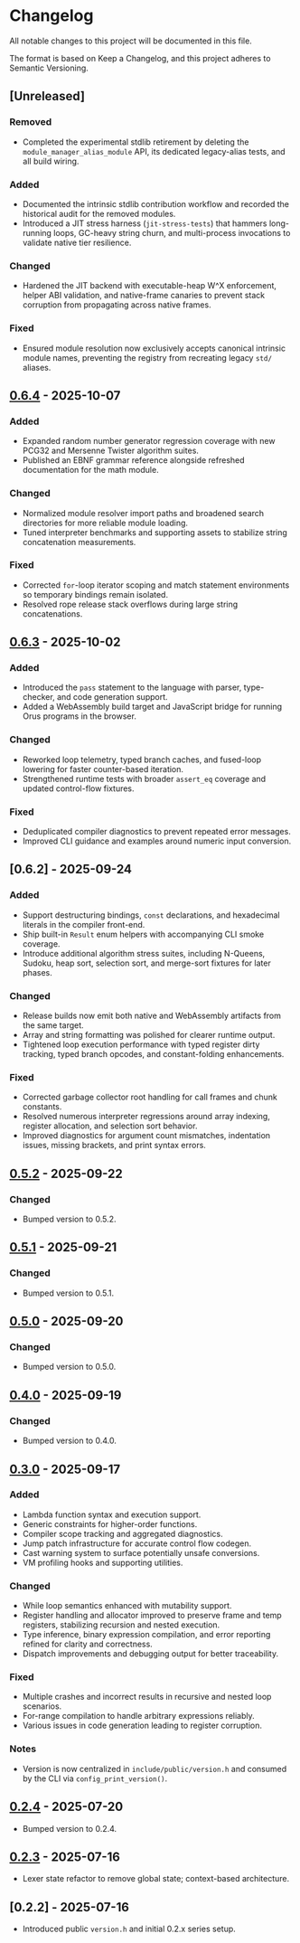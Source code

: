 # Changelog

All notable changes to this project will be documented in this file.

The format is based on Keep a Changelog, and this project adheres to Semantic Versioning.

## [Unreleased]

### Removed
- Completed the experimental stdlib retirement by deleting the `module_manager_alias_module` API, its dedicated legacy-alias tests, and all build wiring.

### Added
- Documented the intrinsic stdlib contribution workflow and recorded the historical audit for the removed modules.
- Introduced a JIT stress harness (`jit-stress-tests`) that hammers long-running loops, GC-heavy string churn, and multi-process
  invocations to validate native tier resilience.

### Changed
- Hardened the JIT backend with executable-heap W^X enforcement, helper ABI validation, and native-frame canaries to prevent
  stack corruption from propagating across native frames.

### Fixed
- Ensured module resolution now exclusively accepts canonical intrinsic module names, preventing the registry from recreating legacy `std/` aliases.

## [0.6.4] - 2025-10-07

### Added
- Expanded random number generator regression coverage with new PCG32 and Mersenne Twister algorithm suites.
- Published an EBNF grammar reference alongside refreshed documentation for the math module.

### Changed
- Normalized module resolver import paths and broadened search directories for more reliable module loading.
- Tuned interpreter benchmarks and supporting assets to stabilize string concatenation measurements.

### Fixed
- Corrected `for`-loop iterator scoping and match statement environments so temporary bindings remain isolated.
- Resolved rope release stack overflows during large string concatenations.

## [0.6.3] - 2025-10-02

### Added
- Introduced the `pass` statement to the language with parser, type-checker, and code generation support.
- Added a WebAssembly build target and JavaScript bridge for running Orus programs in the browser.

### Changed
- Reworked loop telemetry, typed branch caches, and fused-loop lowering for faster counter-based iteration.
- Strengthened runtime tests with broader `assert_eq` coverage and updated control-flow fixtures.

### Fixed
- Deduplicated compiler diagnostics to prevent repeated error messages.
- Improved CLI guidance and examples around numeric input conversion.

## [0.6.2] - 2025-09-24

### Added
- Support destructuring bindings, `const` declarations, and hexadecimal literals in the compiler front-end.
- Ship built-in `Result` enum helpers with accompanying CLI smoke coverage.
- Introduce additional algorithm stress suites, including N-Queens, Sudoku, heap sort, selection sort, and merge-sort fixtures for later phases.

### Changed
- Release builds now emit both native and WebAssembly artifacts from the same target.
- Array and string formatting was polished for clearer runtime output.
- Tightened loop execution performance with typed register dirty tracking, typed branch opcodes, and constant-folding enhancements.

### Fixed
- Corrected garbage collector root handling for call frames and chunk constants.
- Resolved numerous interpreter regressions around array indexing, register allocation, and selection sort behavior.
- Improved diagnostics for argument count mismatches, indentation issues, missing brackets, and print syntax errors.

## [0.5.2] - 2025-09-22

### Changed
- Bumped version to 0.5.2.

## [0.5.1] - 2025-09-21

### Changed
- Bumped version to 0.5.1.

## [0.5.0] - 2025-09-20

### Changed
- Bumped version to 0.5.0.

## [0.4.0] - 2025-09-19

### Changed
- Bumped version to 0.4.0.

## [0.3.0] - 2025-09-17

### Added
- Lambda function syntax and execution support.
- Generic constraints for higher-order functions.
- Compiler scope tracking and aggregated diagnostics.
- Jump patch infrastructure for accurate control flow codegen.
- Cast warning system to surface potentially unsafe conversions.
- VM profiling hooks and supporting utilities.

### Changed
- While loop semantics enhanced with mutability support.
- Register handling and allocator improved to preserve frame and temp registers, stabilizing recursion and nested execution.
- Type inference, binary expression compilation, and error reporting refined for clarity and correctness.
- Dispatch improvements and debugging output for better traceability.

### Fixed
- Multiple crashes and incorrect results in recursive and nested loop scenarios.
- For-range compilation to handle arbitrary expressions reliably.
- Various issues in code generation leading to register corruption.

### Notes
- Version is now centralized in `include/public/version.h` and consumed by the CLI via `config_print_version()`.

## [0.2.4] - 2025-07-20
- Bumped version to 0.2.4.

## [0.2.3] - 2025-07-16
- Lexer state refactor to remove global state; context-based architecture.

## [0.2.2] - 2025-07-16
- Introduced public `version.h` and initial 0.2.x series setup.

[0.6.4]: https://github.com/jordyorel/orus-lang/compare/v0.6.3...v0.6.4
[0.6.3]: https://github.com/jordyorel/orus-lang/compare/v0.6.2...v0.6.3
[0.6.0]: https://github.com/jordyorel/orus-lang/compare/v0.5.2...v0.6.0
[0.5.2]: https://github.com/jordyorel/orus-lang/compare/v0.5.1...v0.5.2
[0.5.1]: https://github.com/jordyorel/orus-lang/compare/v0.5.0...v0.5.1
[0.5.0]: https://github.com/jordyorel/orus-lang/compare/v0.4.0...v0.5.0
[0.4.0]: https://github.com/jordyorel/orus-lang/compare/v0.3.0...v0.4.0
[0.3.0]: https://github.com/jordyorel/orus-lang/compare/v0.2.4...v0.3.0
[0.2.4]: https://github.com/jordyorel/orus-lang/compare/v0.2.3...v0.2.4
[0.2.3]: https://github.com/jordyorel/orus-lang/compare/v0.2.2...v0.2.3
